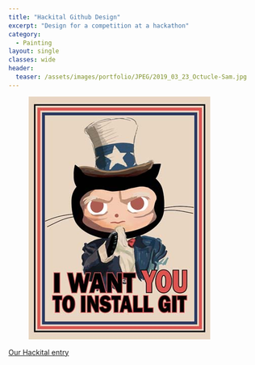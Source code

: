 ```yaml
---
title: "Hackital Github Design"
excerpt: "Design for a competition at a hackathon"
category:
  - Painting
layout: single
classes: wide
header:
  teaser: /assets/images/portfolio/JPEG/2019_03_23_Octucle-Sam.jpg
---
```


<figure class="align-center">
	<a href="/assets/images/portfolio/JPEG/2019_03_23_Octucle-Sam.jpg"><img src="/assets/images/portfolio/JPEG/2019_03_23_Octucle-Sam.jpg"></a>
</figure>

[Our Hackital entry](https://github.com/d-philip/green-carpet)
